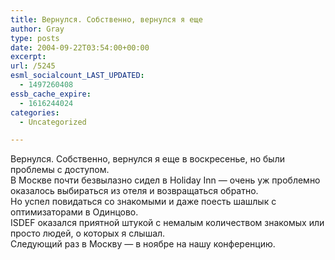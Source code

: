 ```yaml
---
title: Вернулся. Собственно, вернулся я еще
author: Gray
type: posts
date: 2004-09-22T03:54:00+00:00
excerpt:
url: /5245
esml_socialcount_LAST_UPDATED:
  - 1497260408
essb_cache_expire:
  - 1616244024
categories:
  - Uncategorized

---
```








Вернулся. Собственно, вернулся я еще в воскресенье, но были проблемы с доступом.  
В Москве почти безвылазно сидел в Holiday Inn &#8212; очень уж проблемно оказалось выбираться из отеля и возвращаться обратно.  
Но успел повидаться со знакомыми и даже поесть шашлык с оптимизаторами в Одинцово.  
ISDEF оказался приятной штукой с немалым количеством знакомых или просто людей, о которых я слышал.  
Следующий раз в Москву &#8212; в ноябре на нашу конференцию.